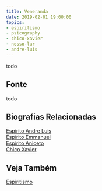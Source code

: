 ```yaml
---
title: Veneranda
date: 2019-02-01 19:00:00
topics: 
- espiritismo
- psicography
- chico-xavier
- nosso-lar
- andre-luis
---
```


todo

## Fonte
todo

## Biografias Relacionadas
[Espírito Andre Luis](../andre-luis)   
[Espírito Emmanuel](../emmanuel)  
[Espírito Aniceto](../aniceto)  
[Chico Xavier](../chico-xavier)  

## Veja Também
[Espiritismo](/espiritismo)  
